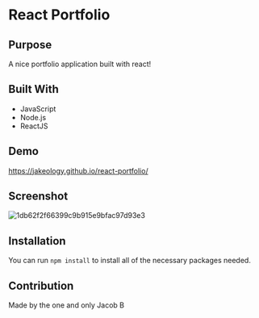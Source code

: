 # React Portfolio

## Purpose
A nice portfolio application built with react!

## Built With
* JavaScript
* Node.js
* ReactJS

## Demo
https://jakeology.github.io/react-portfolio/

## Screenshot
![1db62f2f66399c9b915e9bfac97d93e3](https://user-images.githubusercontent.com/48842814/150052382-d8c46c05-a52d-4d1e-b951-e83990b58a51.png)


## Installation
You can run `npm install` to install all of the necessary packages needed.

## Contribution
Made by the one and only Jacob B
